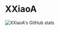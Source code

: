 # XXiaoA
![XXiaoA's GitHub stats](https://github-readme-stats.vercel.app/api?username=XXiaoA&count_private=true&show_icons=true&theme=onedark)
